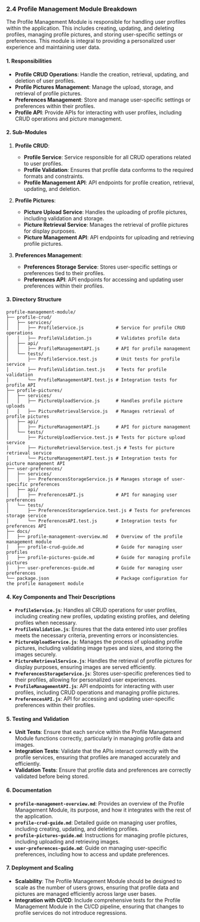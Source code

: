 ### **2.4 Profile Management Module Breakdown**

The Profile Management Module is responsible for handling user profiles within the application. This includes creating, updating, and deleting profiles, managing profile pictures, and storing user-specific settings or preferences. This module is integral to providing a personalized user experience and maintaining user data.

#### **1. Responsibilities**

- **Profile CRUD Operations**: Handle the creation, retrieval, updating, and deletion of user profiles.
- **Profile Pictures Management**: Manage the upload, storage, and retrieval of profile pictures.
- **Preferences Management**: Store and manage user-specific settings or preferences within their profiles.
- **Profile API**: Provide APIs for interacting with user profiles, including CRUD operations and picture management.

#### **2. Sub-Modules**

1. **Profile CRUD**:
   - **Profile Service**: Service responsible for all CRUD operations related to user profiles.
   - **Profile Validation**: Ensures that profile data conforms to the required formats and constraints.
   - **Profile Management API**: API endpoints for profile creation, retrieval, updating, and deletion.

2. **Profile Pictures**:
   - **Picture Upload Service**: Handles the uploading of profile pictures, including validation and storage.
   - **Picture Retrieval Service**: Manages the retrieval of profile pictures for display purposes.
   - **Picture Management API**: API endpoints for uploading and retrieving profile pictures.

3. **Preferences Management**:
   - **Preferences Storage Service**: Stores user-specific settings or preferences tied to their profiles.
   - **Preferences API**: API endpoints for accessing and updating user preferences within their profiles.

#### **3. Directory Structure**

```plaintext
profile-management-module/
├── profile-crud/
│   ├── services/
│   │   ├── ProfileService.js            # Service for profile CRUD operations
│   │   ├── ProfileValidation.js         # Validates profile data
│   ├── api/
│   │   ├── ProfileManagementAPI.js      # API for profile management
│   └── tests/
│       ├── ProfileService.test.js       # Unit tests for profile service
│       ├── ProfileValidation.test.js    # Tests for profile validation
│       └── ProfileManagementAPI.test.js # Integration tests for profile API
├── profile-pictures/
│   ├── services/
│   │   ├── PictureUploadService.js      # Handles profile picture uploads
│   │   ├── PictureRetrievalService.js   # Manages retrieval of profile pictures
│   ├── api/
│   │   ├── PictureManagementAPI.js      # API for picture management
│   └── tests/
│       ├── PictureUploadService.test.js # Tests for picture upload service
│       ├── PictureRetrievalService.test.js # Tests for picture retrieval service
│       └── PictureManagementAPI.test.js # Integration tests for picture management API
├── user-preferences/
│   ├── services/
│   │   ├── PreferencesStorageService.js # Manages storage of user-specific preferences
│   ├── api/
│   │   ├── PreferencesAPI.js            # API for managing user preferences
│   └── tests/
│       ├── PreferencesStorageService.test.js # Tests for preferences storage service
│       └── PreferencesAPI.test.js       # Integration tests for preferences API
├── docs/
│   ├── profile-management-overview.md   # Overview of the profile management module
│   ├── profile-crud-guide.md            # Guide for managing user profiles
│   ├── profile-pictures-guide.md        # Guide for managing profile pictures
│   ├── user-preferences-guide.md        # Guide for managing user preferences
└── package.json                         # Package configuration for the profile management module
```

#### **4. Key Components and Their Descriptions**

- **`ProfileService.js`**: Handles all CRUD operations for user profiles, including creating new profiles, updating existing profiles, and deleting profiles when necessary.
- **`ProfileValidation.js`**: Ensures that the data entered into user profiles meets the necessary criteria, preventing errors or inconsistencies.
- **`PictureUploadService.js`**: Manages the process of uploading profile pictures, including validating image types and sizes, and storing the images securely.
- **`PictureRetrievalService.js`**: Handles the retrieval of profile pictures for display purposes, ensuring images are served efficiently.
- **`PreferencesStorageService.js`**: Stores user-specific preferences tied to their profiles, allowing for personalized user experiences.
- **`ProfileManagementAPI.js`**: API endpoints for interacting with user profiles, including CRUD operations and managing profile pictures.
- **`PreferencesAPI.js`**: API for accessing and updating user-specific preferences within their profiles.

#### **5. Testing and Validation**

- **Unit Tests**: Ensure that each service within the Profile Management Module functions correctly, particularly in managing profile data and images.
- **Integration Tests**: Validate that the APIs interact correctly with the profile services, ensuring that profiles are managed accurately and efficiently.
- **Validation Tests**: Ensure that profile data and preferences are correctly validated before being stored.

#### **6. Documentation**

- **`profile-management-overview.md`**: Provides an overview of the Profile Management Module, its purpose, and how it integrates with the rest of the application.
- **`profile-crud-guide.md`**: Detailed guide on managing user profiles, including creating, updating, and deleting profiles.
- **`profile-pictures-guide.md`**: Instructions for managing profile pictures, including uploading and retrieving images.
- **`user-preferences-guide.md`**: Guide on managing user-specific preferences, including how to access and update preferences.

#### **7. Deployment and Scaling**

- **Scalability**: The Profile Management Module should be designed to scale as the number of users grows, ensuring that profile data and pictures are managed efficiently across large user bases.
- **Integration with CI/CD**: Include comprehensive tests for the Profile Management Module in the CI/CD pipeline, ensuring that changes to profile services do not introduce regressions.
